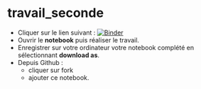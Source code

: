 # travail_seconde

- Cliquer sur le lien suivant : [![Binder](https://mybinder.org/badge_logo.svg)](https://mybinder.org/v2/gh/fred-pandas/travail_seconde/master)
- Ouvrir le **notebook** puis réaliser le travail.
- Enregistrer sur votre ordinateur votre notebook complété en sélectionnant **download as**.
- Depuis Github : 
  - cliquer sur fork
  - ajouter ce notebook. 
